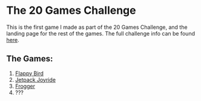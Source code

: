 # The 20 Games Challenge
This is the first game I made as part of the 20 Games Challenge, and the landing page for the rest of the games. 
The full challenge info can be found [here](https://github.com/users/micah-wehrle/projects/2/views/4). 

## The Games:
1. [Flappy Bird](https://github.com/micah-wehrle/G01-Flappy-Bird)
2. [Jetpack Joyride](https://github.com/micah-wehrle/G02-Jetpack-Joyride)
3. [Frogger](https://github.com/micah-wehrle/G03-Frogger)
4. ???
